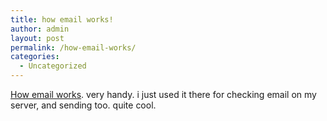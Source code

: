 ```yaml
---
title: how email works!
author: admin
layout: post
permalink: /how-email-works/
categories:
  - Uncategorized
---
```

[How email works][1]. very handy. i just used it there for checking email on my server, and sending too. quite cool.

 [1]: http://computer.howstuffworks.com/email.htm